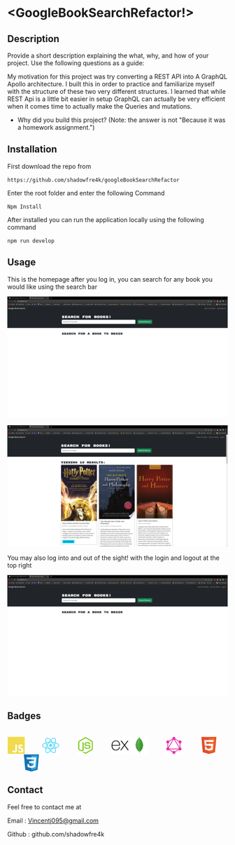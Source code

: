 # <GoogleBookSearchRefactor!>

## Description

Provide a short description explaining the what, why, and how of your project. Use the following questions as a guide:

My motivation for this project was try converting a REST API into A GraphQL Apollo architecture. I built this in order to practice and familiarize myself with the structure of these two very different structures.
I learned that while REST Api is a little bit easier in setup GraphQL can actually be very efficient when it comes time to actually make the Queries and mutations.

- Why did you build this project? (Note: the answer is not "Because it was a homework assignment.")

## Installation

First download the repo from

    https://github.com/shadowfre4k/googleBookSearchRefactor

Enter the root folder and enter the following Command

    Npm Install

After installed you can run the application locally using the following command

    npm run develop

## Usage

This is the homepage after you log in, you can search for any book you would like using the search bar

![Homepage](./assets/images/Screenshot%201.png)

![HomepagePostLogin](./assets/images/Screenshot%203.png)

You may also log into and out of the sight! with the login and logout at the top right

![HomepagePostLogin](./assets/images/Screenshot%202.png)

## Badges

<div style="display: inline_block"><br>
  <img height="40" align="center" alt="Js" height="30" width="40" src="https://raw.githubusercontent.com/devicons/devicon/master/icons/javascript/javascript-plain.svg">
 &nbsp;&nbsp;&nbsp;&nbsp;&nbsp;&nbsp;&nbsp;&nbsp;
  <img height="40" align="center" alt="React" height="30" width="40" src="https://raw.githubusercontent.com/devicons/devicon/master/icons/react/react-original.svg">
 &nbsp;&nbsp;&nbsp;&nbsp;&nbsp;&nbsp;&nbsp;&nbsp;
 <img height="40" align="center" alt="Node" height="30" width="40" src="https://raw.githubusercontent.com/devicons/devicon/master/icons/nodejs/nodejs-original.svg">
 &nbsp;&nbsp;&nbsp;&nbsp;&nbsp;&nbsp;&nbsp;&nbsp;
 <img height="40" align="center"  height="30" width="40" src="https://raw.githubusercontent.com/devicons/devicon/master/icons/express/express-original.svg">
 
 <img height="40" align="center" alt="MongoDB" height="30" width="40" src="https://raw.githubusercontent.com/devicons/devicon/master/icons/mongodb/mongodb-original.svg">
 &nbsp;&nbsp;&nbsp;&nbsp;&nbsp;&nbsp;&nbsp;&nbsp;
 <img height="40" align="center" alt="GraphQL" height="30" width="40" src="https://raw.githubusercontent.com/devicons/devicon/master/icons/graphql/graphql-plain.svg">
 &nbsp;&nbsp;&nbsp;&nbsp;&nbsp;&nbsp;&nbsp;&nbsp;
  <img height="40" align="center" alt="HTML" height="30" width="40" src="https://raw.githubusercontent.com/devicons/devicon/master/icons/html5/html5-original.svg">
 &nbsp;&nbsp;&nbsp;&nbsp;&nbsp;&nbsp;&nbsp;&nbsp;
  <img height="40" align="center" alt="Chris-CSS" height="30" width="40" src="https://raw.githubusercontent.com/devicons/devicon/master/icons/css3/css3-original.svg">
  &nbsp;&nbsp;&nbsp;&nbsp;&nbsp;&nbsp;&nbsp;&nbsp;
</div>

## Contact

Feel free to contact me at

Email : Vincentj095@gmail.com

Github : github.com/shadowfre4k
